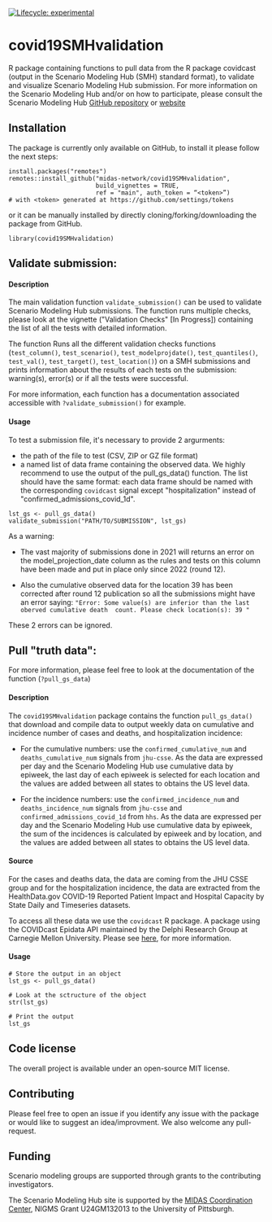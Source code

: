 <!-- badges: start -->
[![Lifecycle: experimental](https://img.shields.io/badge/lifecycle-experimental-orange.svg)](https://lifecycle.r-lib.org/articles/stages.html#experimental)
<!-- badges: end -->

# covid19SMHvalidation

R package containing functions to pull data from the R package covidcast 
(output in the Scenario Modeling Hub (SMH) standard format), to validate and
visualize Scenario Modeling Hub submission. For more information on the 
Scenario Modeling Hub and/or on how to participate, please consult the
Scenario Modeling Hub [GitHub repository](https://github.com/midas-network/covid19-scenario-modeling-hub) or 
[website](https://covid19scenariomodelinghub.org/)

## Installation

The package is currently only available on GitHub, to install it please follow
the next steps:

```{r}
install.packages("remotes")
remotes::install_github("midas-network/covid19SMHvalidation", 
                        build_vignettes = TRUE,
                        ref = "main", auth_token = “<token>”) 
# with <token> generated at https://github.com/settings/tokens
```

or it can be manually installed by directly cloning/forking/downloading the 
package from GitHub.

```{r}
library(covid19SMHvalidation)
```

## Validate submission:

#### Description

The main validation function `validate_submission()` can be used to validate
Scenario Modeling Hub submissions. The function runs multiple checks, please
look at the vignette ("Validation Checks" [In Progress]) containing the list
of all the tests with detailed information. 

The function Runs all the different validation checks functions 
(`test_column()`, `test_scenario()`, `test_modelprojdate()`, 
`test_quantiles()`, `test_val()`, `test_target()`, `test_location()`) 
on a SMH submissions and prints information about the results of each 
tests on the submission: warning(s), error(s) or if all the tests were 
successful.

For more information, each function has a documentation associated accessible
with `?validate_submission()` for example. 

#### Usage

To test a submission file, it's necessary to provide 2 argurments:

 * the path of the file to test (CSV, ZIP or GZ file format)
 * a named list of data frame containing the observed data. We highly recommend 
 to use the output of the pull_gs_data() function. The list should have the 
 same format: each data frame should be named with the corresponding `covidcast` 
 signal except "hospitalization" instead of "confirmed_admissions_covid_1d".

```{r}
lst_gs <- pull_gs_data()
validate_submission("PATH/TO/SUBMISSION", lst_gs)
```

As a warning:

  * The vast majority of submissions done in 2021 will returns an error on the 
model_projection_date column as the rules and tests on this column have been 
made and put in place only since 2022 (round 12).

  * Also the cumulative observed data for the location 39 has been corrected 
  after round 12 publication so all the submissions might have an error saying:
  `"Error: Some value(s) are inferior than the last oberved cumulative death 
count. Please check location(s): 39 "`

These 2 errors can be ignored.

## Pull "truth data":

For more information, please feel free to look at the documentation of the 
function (`?pull_gs_data`)

#### Description

The `covid19SMHvalidation` package contains the function `pull_gs_data()` that
download and compile data to output weekly data on cumulative and 
incidence number of cases and deaths, and hospitalization incidence:

  * For the cumulative numbers: use the `confirmed_cumulative_num` and 
  `deaths_cumulative_num` signals from `jhu-csse`. As the data are expressed 
  per day and the Scenario Modeling Hub use cumulative data by epiweek, the 
  last day of each epiweek is selected for each location and the values are 
  added between all states to obtains the US level data.
    
  * For the incidence numbers: use the `confirmed_incidence_num` and 
  `deaths_incidence_num` signals from `jhu-csse` and 
  `confirmed_admissions_covid_1d` from `hhs`. As the data are expressed per 
  day and the Scenario Modeling Hub use cumulative data by epiweek, the sum of 
  the incidences is calculated by epiweek and by location, and the values are 
  added between all states to obtains the US level data.

#### Source

For the cases and deaths data, the data are coming from the JHU CSSE group and
for the  hospitalization incidence, the data are extracted from the 
HealthData.gov COVID-19 Reported Patient Impact and Hospital Capacity by State 
Daily and Timeseries datasets. 

To access all these data we use the `covidcast` R package. A package using the 
COVIDcast Epidata API maintained by the Delphi Research Group at Carnegie 
Mellon University. Please see 
[here](http://127.0.0.1:42884/help/library/covid19SMHvalidation/help/https://cran.r-project.org/web/packages/covidcast/index.html), 
for more information. 

#### Usage

```{r}
# Store the output in an object
lst_gs <- pull_gs_data()

# Look at the sctructure of the object
str(lst_gs)

# Print the output
lst_gs
```

## Code license

The overall project is available under an open-source MIT license.

## Contributing

Please feel free to open an issue if you identify any issue with the 
package or would like to suggest an idea/improvment. We also welcome
any pull-request. 

## Funding

Scenario modeling groups are supported through grants to the 
contributing investigators.

The Scenario Modeling Hub site is supported by the 
[MIDAS Coordination Center](https://midasnetwork.us/), 
NIGMS Grant U24GM132013 to the University of Pittsburgh.

